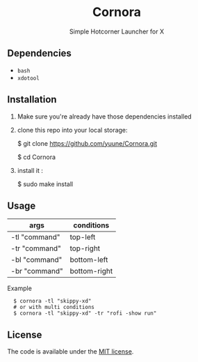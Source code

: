 <div align="center">
	<h1>Cornora</h1>
	<p>Simple Hotcorner Launcher for X</p>
</div>

## Dependencies

- `bash`
- `xdotool`

## Installation

1. Make sure you're already have those dependencies installed
2. clone this repo into your local storage:

    $ git clone https://github.com/yuune/Cornora.git
    
    $ cd Cornora

3. install it :

    $ sudo make install


## Usage

| args           | conditions   |
| -------------- | ------------ |
| -tl "command"  | top-left     |
| -tr "command"  | top-right    |
| -bl "command"  | bottom-left  |
| -br "command"  | bottom-right |

Example

      $ cornora -tl "skippy-xd"
      # or with multi conditions
      $ cornora -tl "skippy-xd" -tr "rofi -show run"      

      
## License

The code is available under the [MIT license](LICENSE).
